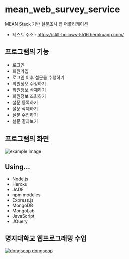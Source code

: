 # mean_web_survey_service

MEAN Stack 기반 설문조사 웹 어플리케이션

- 테스트 주소 : https://still-hollows-5516.herokuapp.com/


## 프로그램의 기능

- 로그인 
- 회원가입 
- 로그인 이후 설문을 수행하기
- 회원정보 수정하기
- 회원정보 삭제하기
- 회원정보 조회하기
- 설문 등록하기
- 설문 삭제하기
- 설문 수집하기
- 설문 결과보기

## 프로그램의 화면

![example image](http://i.imgur.com/6R3uQuP.jpg)

## Using...
* Node.js
* Heroku
* JADE
* npm modules
* Express.js
* MongoDB
* MongoLab
* JavaScript
* JQuery

## 명지대학교 웹프로그래밍 수업

[![dongseop](https://avatars2.githubusercontent.com/u/6858?v=3&s=30) dongseop](https://github.com/dongseop)  
